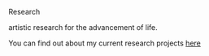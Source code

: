 Research

artistic research for the advancement of life.

You can find out about my current research projects [here](../pages/projects.html)
